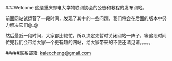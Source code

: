 ###Welcome
这是重庆邮电大学物联网协会的公告和教程的发布网站。

前面网站试运营了一段时间，发现了其中的一些问题，我们将会在后面的版本中努力解决它们@_@

然后最近一段时间，大家都比较忙，所以决定先暂时关闭网站一阵子，等这段时间忙完我们会带给大家一个更有趣的网站，给大家带来的不便还请见谅。。。。。

#####联系邮箱:
	kaleocheng@gmail.com

